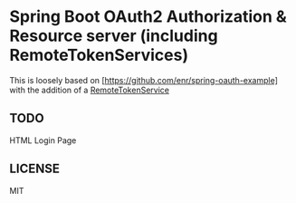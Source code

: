 # Spring Boot OAuth2 Authorization & Resource server (including RemoteTokenServices)

This is loosely based on [https://github.com/enr/spring-oauth-example] with the addition 
of a [RemoteTokenService](http://docs.spring.io/spring-security/oauth/apidocs/org/springframework/security/oauth2/provider/token/RemoteTokenServices.html)

## TODO
HTML Login Page

## LICENSE
MIT
